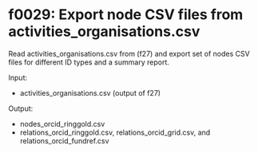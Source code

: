 # f0029: Export node CSV files from activities_organisations.csv
Read activities_organisations.csv from (f27) and export set of nodes CSV files for different ID types and a summary report. 

Input:

* activities_organisations.csv (output of f27)

Output:

* nodes\_orcid\_ringgold.csv
* relations\_orcid\_ringgold.csv, relations\_orcid\_grid.csv, and relations\_orcid\_fundref.csv
